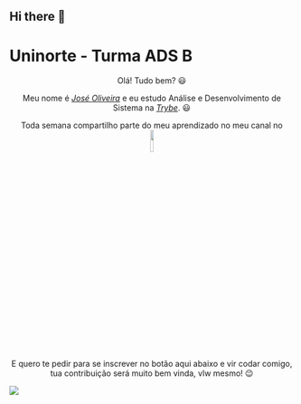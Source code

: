 ## Hi there 👋
<h1>
  <h1>Uninorte - Turma ADS B</h1>

<div>
  <p align="center">Olá! Tudo bem? 😃️</p>
    <p align="center">Meu nome é <a href="https://www.linkedin.com/in/José/"><i>José Oliveira</i></a> e eu estudo Análise e Desenvolvimento de Sistema na <a href="https://www."><i>Trybe</i></a>. 😃️</p>
  <p align="center">Toda semana compartilho parte do meu aprendizado no meu canal no <a href="https://www.youtube.com/><i>YouTube</i></a><span> 👉🏽️</span>
  <a align="rigth"  href="https://www.youtube.com/channel/UCViaNBT0SIeiVnZSEEtIfjw?sub_confirmation=1" target="_blank">
    <img width="10%" align="center" valign="middle" src="https://img.shields.io/youtube/channel/subscribers/UCViaNBT0SIeiVnZSEEtIfjw?label=iCode&style=social  " target="_blank" />
  </a><br>
  <p align="center">E quero te pedir para se inscrever no botão aqui abaixo e vir codar comigo, tua contribuição será muito bem vinda, vlw mesmo! 😉️</p>
  <img src=" https://www.google.com/imgres?q=uninorte&imgurl=https%3A%2F%2Fwww.sereducacional.com%2Fstorage%2Fapp%2Fuploads%2Funinorte-2.png&imgrefurl=https%3A%2F%2Fwww.sereducacional.com%2Fnoticias%2Fde-acordo-com-o-ruf-dez-dos-melhores-cursos-do-amazonas-sao-da-uninorte&docid=YsY0iOoaQ5T-wM&tbnid=iTS1eu8h74094M&vet=12ahUKEwj4_fukuPSMAxVWpJUCHS_DMx4QM3oECBkQAA..i&w=480&h=480&hcb=2&ved=2ahUKEwj4_fukuPSMAxVWpJUCHS_DMx4QM3oECBkQAA>"
  
<!--
**pontesoliveira90/pontesoliveira90** is a ✨ _special_ ✨ repository because its `README.md` (this file) appears on your GitHub profile.

Here are some ideas to get you started:

- 🔭 I’m currently working on ...
- 🌱 I’m currently learning ...
- 👯 I’m looking to collaborate on ...
- 🤔 I’m looking for help with ...
- 💬 Ask me about ...
- 📫 How to reach me: ...
- 😄 Pronouns: ...
- ⚡ Fun fact: ...
-->
